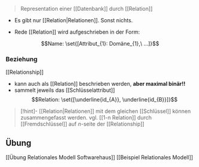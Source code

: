 > Representation einer [[Datenbank]] durch [[Relation]]

- Es gibt nur [[Relation|Relationen]]. Sonst nichts.

- Rede [[Relation]] wird aufgeschrieben in der Form:

$$Name: \set{[Attribut_{1}: Domäne_{1},\ ...]}$$
### Beziehung
[[Relationship]]
- kann auch als [[Relation]] beschrieben werden, **aber maximal binär!!**
- sammelt jeweils das [[Schlüsselattribut]]
$$Relation: \set{[\underline{id_{A}}, \underline{id_{B}}]}$$

> [!hint]- [[Relation|Relationen]] mit dem gleichen [[Schlüssel]] können zusammengefasst werden.
> vgl. [[1-n Relation]] durch [[Fremdschlüssel]] auf $n$-seite der [[Relationship]]

## Übung
[[Übung Relationales Modell Softwarehaus]]
[[Beispiel Relationales Modell]]